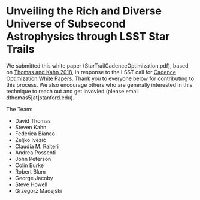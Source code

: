 # Unveiling the Rich and Diverse Universe of Subsecond Astrophysics through LSST Star Trails

We submitted this white paper (StarTrailCadenceOptimization.pdf), based on [Thomas and Kahn 2018](https://arxiv.org/abs/1808.06977), in response to the LSST call for [Cadence Optimization White Papers](https://www.google.com). Thank you to everyone below for contributing to this process. We also encourage others who are generally interested in this technique to reach out and get invovled (please email dthomas5[at]stanford.edu). 

The Team:
- David Thomas
- Steven Kahn
- Federica Bianco
- Željko Ivezić
- Claudia M. Raiteri
- Andrea Possenti
- John Peterson
- Colin Burke
- Robert Blum
- George Jacoby
- Steve Howell
- Grzegorz Madejski